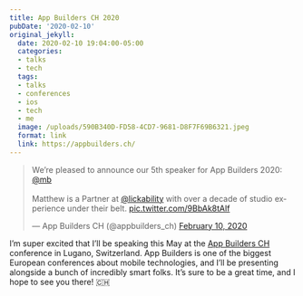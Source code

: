 ```yaml
---
title: App Builders CH 2020
pubDate: '2020-02-10'
original_jekyll:
  date: 2020-02-10 19:04:00-05:00
  categories:
  - talks
  - tech
  tags:
  - talks
  - conferences
  - ios
  - tech
  - me
  image: /uploads/590B340D-FD58-4CD7-9681-D8F7F69B6321.jpeg
  format: link
  link: https://appbuilders.ch/
---
```


<blockquote class="twitter-tweet"><p lang="en" dir="ltr">We’re pleased to announce our 5th speaker for App Builders 2020: <a href="https://twitter.com/mb?ref_src=twsrc%5Etfw">@mb</a><br><br>Matthew is a Partner at <a href="https://twitter.com/lickability?ref_src=twsrc%5Etfw">@lickability</a> with over a decade of studio experience under their belt. <a href="https://t.co/9BbAk8tAlf">pic.twitter.com/9BbAk8tAlf</a></p>&mdash; App Builders CH (@appbuilders_ch) <a href="https://twitter.com/appbuilders_ch/status/1226881702087274499?ref_src=twsrc%5Etfw">February 10, 2020</a></blockquote> <script async src="https://platform.twitter.com/widgets.js" charset="utf-8"></script>

I’m super excited that I’ll be speaking this May at the [App Builders CH](https://appbuilders.ch/) conference in Lugano, Switzerland. App Builders is one of the biggest European conferences about mobile technologies, and I’ll be presenting alongside a bunch of incredibly smart folks. It’s sure to be a great time, and I hope to see you there! 🇨🇭
